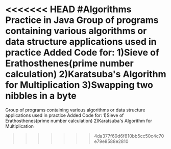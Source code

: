 <<<<<<< HEAD
#Algorithms Practice in Java
Group of programs containing various algorithms or data structure applications used in practice
Added Code for: 
1)Sieve of Erathosthenes(prime number calculation) 
2)Karatsuba's Algorithm for Multiplication
3)Swapping two nibbles in a byte
=======
Group of programs containing various algorithms or data structure applications used in practice
Added Code for:
1)Sieve of Erathosthenes(prime number calculation)
2)Karatsuba's Algorithm for Multiplication
>>>>>>> 4da377f69d6f810bb5cc50c4c70e79e8588e2810
